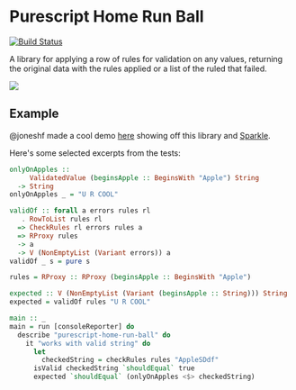 # Purescript Home Run Ball

[![Build Status](https://travis-ci.org/justinwoo/purescript-home-run-ball.svg)](https://travis-ci.org/justinwoo/purescript-home-run-ball)

A library for applying a row of rules for validation on any values, returning the original data with the rules applied or a list of the ruled that failed.

![](http://i.imgur.com/VOYNDVW.png)

## Example

@joneshf made a cool demo [here](https://github.com/joneshf/purescript-home-run-ball-demo) showing off this library and [Sparkle](https://github.com/sharkdp/purescript-sparkle).

Here's some selected excerpts from the tests:

```hs
onlyOnApples ::
     ValidatedValue (beginsApple :: BeginsWith "Apple") String
  -> String
onlyOnApples _ = "U R COOL"

validOf :: forall a errors rules rl
   . RowToList rules rl
  => CheckRules rl errors rules a
  => RProxy rules
  -> a
  -> V (NonEmptyList (Variant errors)) a
validOf _ s = pure s

rules = RProxy :: RProxy (beginsApple :: BeginsWith "Apple")

expected :: V (NonEmptyList (Variant (beginsApple :: String))) String
expected = validOf rules "U R COOL"

main :: _
main = run [consoleReporter] do
  describe "purescript-home-run-ball" do
    it "works with valid string" do
      let
        checkedString = checkRules rules "AppleSDdf"
      isValid checkedString `shouldEqual` true
      expected `shouldEqual` (onlyOnApples <$> checkedString)
```
